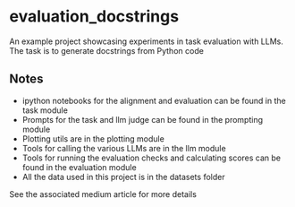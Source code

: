 # evaluation_docstrings

An example project showcasing experiments in task evaluation with LLMs. The task is to generate docstrings from Python code

## Notes

- ipython notebooks for the alignment and evaluation can be found in the task module 
- Prompts for the task and llm judge can be found in the prompting module 
- Plotting utils are in the plotting module
- Tools for calling the various LLMs are in the llm module
- Tools for running the evaluation checks and calculating scores can be found in the evaluation module
- All the data used in this project is in the datasets folder

See the associated medium article for more details
